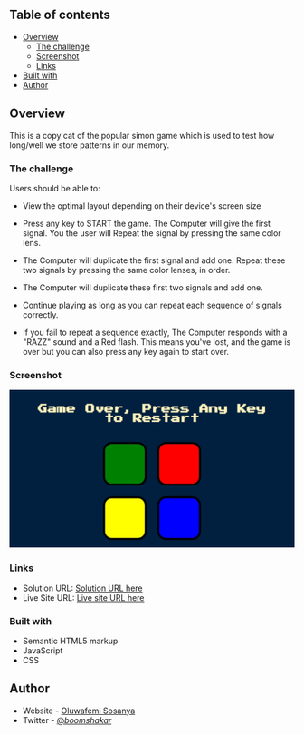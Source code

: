 ## Table of contents

- [Overview](#overview)
  - [The challenge](#the-challenge)
  - [Screenshot](#screenshot)
  - [Links](#links)
- [Built with](#built-with)
- [Author](#author)

## Overview

This is a copy cat of the popular simon game which is used to test how long/well we store patterns in our memory.

### The challenge

Users should be able to:

- View the optimal layout depending on their device's screen size
- Press any key to START the game. The Computer will give the first signal. You the user will Repeat the signal by pressing the same color lens.

- The Computer will duplicate the first signal and add one. Repeat these two signals by pressing the same color lenses, in order.

- The Computer will duplicate these first two signals and add one.

- Continue playing as long as you can repeat each sequence of signals correctly.

- If you fail to repeat a sequence exactly, The Computer responds with a "RAZZ" sound and a Red flash. This means you've lost, and the game is over but you can also press any key again to start over.

### Screenshot

![](./simon.png)

### Links

- Solution URL: [Solution URL here](https://github.com/boomshakar/roll-your-dice)
- Live Site URL: [Live site URL here](https://rollyourdice.netlify.app/)

### Built with

- Semantic HTML5 markup
- JavaScript
- CSS

## Author

- Website - [Oluwafemi Sosanya](https://boomshakar.netlify.app/contact.html)
- Twitter - [@_boomshakar_](https://www.twitter.com/_boomshakar)
